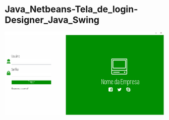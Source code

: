 # Java_Netbeans-Tela_de_login-Designer_Java_Swing

![Sistema](https://github.com/JoseEduardoDeSouza/Java_Netbeans-Tela_de_login-Designer_Java_Swing/blob/master/log.png "Tela de login")

